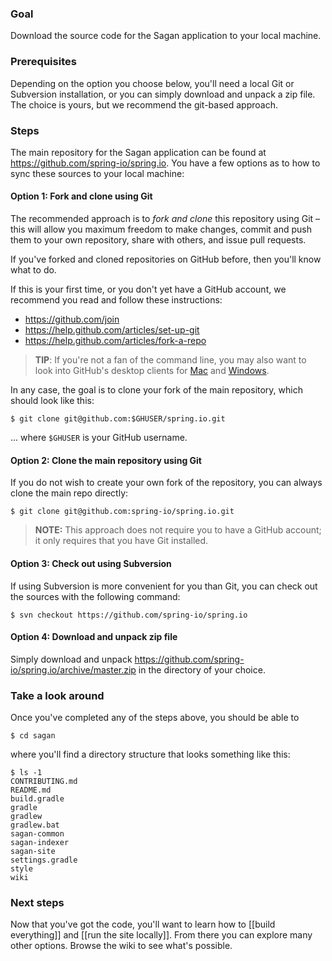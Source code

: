 ### Goal

Download the source code for the Sagan application to your local machine.

### Prerequisites

Depending on the option you choose below, you'll need a local Git or Subversion installation, or you can simply download and unpack a zip file. The choice is yours, but we recommend the git-based approach.

### Steps

The main repository for the Sagan application can be found at <https://github.com/spring-io/spring.io>. You have a few options as to how to sync these sources to your local machine:

#### Option 1: Fork and clone using Git

The recommended approach is to _fork and clone_ this repository using Git – this will allow you maximum freedom to make changes, commit and push them to your own repository, share with others, and issue pull requests.

If you've forked and cloned repositories on GitHub before, then you'll know what to do.

If this is your first time, or you don't yet have a GitHub account, we recommend you read and follow these instructions:

 - <https://github.com/join>
 - <https://help.github.com/articles/set-up-git>
 - <https://help.github.com/articles/fork-a-repo>

> **TIP**: If you're not a fan of the command line, you may also want to look into GitHub's desktop clients for [Mac](http://mac.github.com) and [Windows](http://windows.github.com).

In any case, the goal is to clone your fork of the main repository, which should look like this:

    $ git clone git@github.com:$GHUSER/spring.io.git

... where `$GHUSER` is your GitHub username.


#### Option 2: Clone the main repository using Git

If you do not wish to create your own fork of the repository, you can always clone the main repo directly:

    $ git clone git@github.com:spring-io/spring.io.git

> **NOTE:** This approach does not require you to have a GitHub account; it only requires that you have Git installed.


#### Option 3: Check out using Subversion

If using Subversion is more convenient for you than Git, you can check out the sources with the following command:

    $ svn checkout https://github.com/spring-io/spring.io


#### Option 4: Download and unpack zip file

Simply download and unpack <https://github.com/spring-io/spring.io/archive/master.zip> in the directory of your choice.


### Take a look around

Once you've completed any of the steps above, you should be able to

    $ cd sagan

where you'll find a directory structure that looks something like this:

    $ ls -1
    CONTRIBUTING.md
    README.md
    build.gradle
    gradle
    gradlew
    gradlew.bat
    sagan-common
    sagan-indexer
    sagan-site
    settings.gradle
    style
    wiki

### Next steps

Now that you've got the code, you'll want to learn how to [[build everything]] and [[run the site locally]]. From there you can explore many other options. Browse the wiki to see what's possible.
